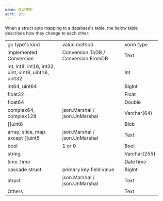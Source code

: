 ```yaml
---
name: 自动映射
sort: 100
---
```


When a struct auto mapping to a database's table, the below table describes how they change to each other:

<table>
    <tr>
    <td>go type's kind
    </td>
    <td>value method</td>
    <td>xorm type
    </td>
    </tr>
    <tr>
 <td>implemented Conversion</td>
 <td>Conversion.ToDB / Conversion.FromDB</td>
 <td>Text</td>
 </tr>
 <tr>
 <td>int, int8, int16, int32, uint, uint8, uint16, uint32</td>
 <td></td>
 <td> Int </td>
 </tr>
 <tr>
 <td>int64, uint64</td><td></td><td>BigInt</td>
 </tr>
 <tr><td>float32</td><td></td><td>Float</td>
 </tr>
 <tr><td>float64</td><td></td><td>Double</td>
 </tr>
 <tr><td>complex64, complex128</td>
 <td>json.Marshal / json.UnMarshal</td>
 <td>Varchar(64)</td>
 </tr>
 <tr>
 <td>[]uint8</td><td></td><td>Blob</td>
 </tr>
 <tr>
 <td>array, slice, map except []uint8</td>
 <td>json.Marshal / json.UnMarshal</td>
 <td>Text</td>
 </tr>
 <tr>
 <td>bool</td><td>1 or 0</td><td>Bool</td>
 </tr>
 <tr>
 <td>string</td><td></td><td>Varchar(255)</td>
 </tr>
 <tr>
 <td>time.Time</td><td></td><td>DateTime</td>
 </tr>
  <tr>
 <td>cascade struct</td><td>primary key field value</td><td>BigInt</td>
 </tr>
 <tr>
 <tr>
 <td>struct</td><td>json.Marshal / json.UnMarshal</td><td>Text</td>
 </tr>
 <tr>
 <td>
 Others
 </td>
 <td></td>
 <td>
 Text
 </td>
 </tr>
 </table>
